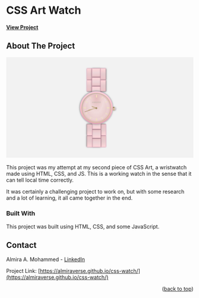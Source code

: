 # CSS Art Watch

<a name="readme-top"></a>


 #### <a href="https://almiraverse.github.io/css-watch/">View Project</a>
    

<!-- ABOUT THE PROJECT -->
## **About The Project**

![Pink Watch CSS Art by Almira Mohammed Screen Shot](/images/css-watch-almira.png)

This project was my attempt at my second piece of CSS Art, a wristwatch made using HTML, CSS, and JS. This is a working watch in the sense that it can tell local time correctly.

It was certainly a challenging project to work on, but with some research and a lot of learning, it all came together in the end.


### Built With

This project was built using HTML, CSS, and some JavaScript.

## Contact

Almira A. Mohammed - [LinkedIn](https://www.linkedin.com/in/almiraam/) 

Project Link: [https://almiraverse.github.io/css-watch/](https://almiraverse.github.io/css-watch/)

<p align="right">(<a href="#readme-top">back to top</a>)</p>
